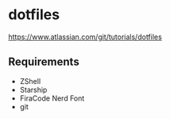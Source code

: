 # dotfiles

https://www.atlassian.com/git/tutorials/dotfiles


## Requirements

- ZShell
- Starship
- FiraCode Nerd Font
- git
